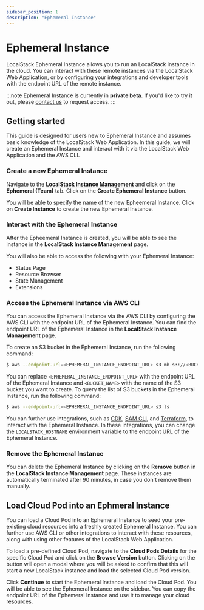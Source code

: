 ```yaml
---
sidebar_position: 1
description: "Ephemeral Instance"
---
```


# Ephemeral Instance

LocalStack Ephemeral Instance allows you to run an LocalStack instance in the cloud. You can interact with these remote instances via the LocalStack Web Application, or by configuring your integrations and developer tools with the endpoint URL of the remote instance.

:::note
Ephemeral Instance is currently in **private beta**. If you'd like to try it out, please [contact us](https://www.localstack.cloud/demo) to request access.
:::

## Getting started

This guide is designed for users new to Ephemeral Instance and assumes basic knowledge of the LocalStack Web Application. In this guide, we will create an Ephemeral Instance and interact with it via the LocalStack Web Application and the AWS CLI.

### Create a new Ephemeral Instance

Navigate to the [**LocalStack Instance Management**](https://app.localstack.cloud/instances) and click on the **Ephemeral (Team)** tab. Click on the **Create Ephemeral Instance** button.

You will be able to specify the name of the new Epheemeral Instance. Click on **Create Instance** to create the new Ephemeral Instance.

### Interact with the Ephemeral Instance

After the Epheemeral Instance is created, you will be able to see the instance in the **LocalStack Instance Management** page.

You will also be able to access the following with your Ephemeral Instance:

- Status Page
- Resource Browser
- State Management
- Extensions

### Access the Ephemeral Instance via AWS CLI

You can access the Ephemeral Instance via the AWS CLI by configuring the AWS CLI with the endpoint URL of the Ephemeral Instance. You can find the endpoint URL of the Ephemeral Instance in the **LocalStack Instance Management** page.

To create an S3 bucket in the Ephemeral Instance, run the following command:

```bash
$ aws --endpoint-url=<EPHEMERAL_INSTANCE_ENDPOINT_URL> s3 mb s3://<BUCKET_NAME>
```

You can replace `<EPHEMERAL_INSTANCE_ENDPOINT_URL>` with the endpoint URL of the Ephemeral Instance and `<BUCKET_NAME>` with the name of the S3 bucket you want to create. To query the list of S3 buckets in the Ephemeral Instance, run the following command:

```bash
$ aws --endpoint-url=<EPHEMERAL_INSTANCE_ENDPOINT_URL> s3 ls
```

You can further use integrations, such as [CDK](https://docs.localstack.cloud/user-guide/integrations/aws-cdk/), [SAM CLI](https://docs.localstack.cloud/user-guide/integrations/aws-sam/), and [Terraform](https://docs.localstack.cloud/user-guide/integrations/terraform/), to interact with the Ephemeral Instance. In these integrations, you can change the `LOCALSTACK_HOSTNAME` environment variable to the endpoint URL of the Ephemeral Instance.

### Remove the Ephemeral Instance

You can delete the Ephemeral Instance by clicking on the **Remove** button in the **LocalStack Instance Management** page. These instances are automatically terminated after 90 minutes, in case you don`t remove them manually.

## Load Cloud Pod into an Ephmeral Instance

You can load a Cloud Pod into an Ephemeral Instance to seed your pre-existing cloud resources into a freshly created Ephemeral Instance. You can further use AWS CLI or other integrations to interact with these resources, along with using other features of the LocalStack Web Application.

To load a pre-defined Cloud Pod, navigate to the **Cloud Pods Details** for the specific Cloud Pod and click on the **Browse Version** button. Clicking on the button will open a modal where you will be asked to confirm that this will start a new LocalStack instance and load the selected Cloud Pod version.

Click **Continue** to start the Ephemeral Instance and load the Cloud Pod. You will be able to see the Ephemeral Instance on the sidebar. You can copy the endpoint URL of the Ephemeral Instance and use it to manage your cloud resources.
